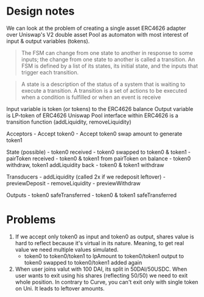 # Design notes

We can look at the problem of creating a single asset ERC4626 adapter over Uniswap's V2 double asset Pool as automaton with most interest of input & output variables (tokens).

> The FSM can change from one state to another in response to some inputs; the change from one state to another is called a transition. An FSM is defined by a list of its states, its initial state, and the inputs that trigger each transition.

> A state is a description of the status of a system that is waiting to execute a transition. A transition is a set of actions to be executed when a condition is fulfilled or when an event is receive

Input variable is token (or tokens) to the ERC4626 balance
Output variable is LP-token of ERC4626
Uniswap Pool interface within ERC4626 is a transition function (addLiquidity, removeLiquidity)

Acceptors
    - Accept token0
    - Accept token0 swap amount to generate token1

State (possible)
    - token0 received
    - token0 swapped to token0 & token1
    - pairToken received
    - token0 & token1 from pairToken on balance
    - token0 withdraw, token1 addLiquidity back
    - token0 & token1 withdraw

Transducers
    - addLiquidity (called 2x if we redeposit leftover)
        - previewDeposit
    - removeLiquidity
        - previewWithdraw

Outputs
    - token0 safeTransferred 
    - token0 & token1 safeTransferred

# Problems

1. If we accept only token0 as input and token0 as output, shares value is hard to reflect because it's virtual in its nature. Meaning, to get real value we need multiple values simulated. 
    - token0 to token0/token1 to lpAmount to token0/token1 output to token0 swapped to token0/token1 added again
2. When user joins valut with 100 DAI, its split in 50DAI/50USDC. When user wants to exit using his shares (reflecting 50/50) we need to exit whole position. In contrary to Curve, you can't exit only with single token on Uni. It leads to leftover amounts.